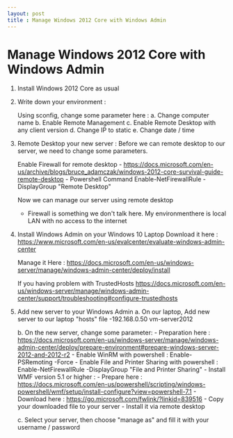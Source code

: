 ```yaml
---
layout: post
title : Manage Windows 2012 Core with Windows Admin
---
```


# Manage Windows 2012 Core with Windows Admin

1. Install Windows 2012 Core as usual

2. Write down your environment :

	Using sconfig, change some parameter here :
		a. Change computer name
		b. Enable Remote Management
		c. Enable Remote Desktop with any client version
		d. Change IP to static
		e. Change date / time

3. Remote Desktop your new server :
	Before we can remote desktop to our server, we need to change some parameters.
	
	Enable Firewall for remote desktop
		- https://docs.microsoft.com/en-us/archive/blogs/bruce_adamczak/windows-2012-core-survival-guide-remote-desktop
		- Powershell Command
			Enable-NetFirewallRule -DisplayGroup "Remote Desktop"
	
	Now we can manage our server using remote desktop
	* Firewall is something we don't talk here. My environmenthere is local LAN with no access to the internet

4. Install Windows Admin on your Windows 10 Laptop
	Download it here :
		https://www.microsoft.com/en-us/evalcenter/evaluate-windows-admin-center
	
	Manage it Here :
		https://docs.microsoft.com/en-us/windows-server/manage/windows-admin-center/deploy/install
	
	If you having problem with TrustedHosts
		https://docs.microsoft.com/en-us/windows-server/manage/windows-admin-center/support/troubleshooting#configure-trustedhosts

5. Add new server to your Windows Admin
	a. On our laptop, Add new server to our laptop "hosts" file
		-192.168.0.50 vm-server2012

	b. On the new server, change some parameter:
		- Preparation here :
			https://docs.microsoft.com/en-us/windows-server/manage/windows-admin-center/deploy/prepare-environment#prepare-windows-server-2012-and-2012-r2
		- Enable WinRM with powershell :
			Enable-PSRemoting -Force
		- Enable File and Printer Sharing with powershell :
			Enable-NetFirewallRule -DisplayGroup "File and Printer Sharing"
		- Install WMF version 5.1 or higher :
			- Prepare here : 
				https://docs.microsoft.com/en-us/powershell/scripting/windows-powershell/wmf/setup/install-configure?view=powershell-7.1
			- Download here : 
				https://go.microsoft.com/fwlink/?linkid=839516
			- Copy your downloaded file to your server
			- Install it via remote desktop
	
	c. Select your server, then choose "manage as" and fill it with your username / password
